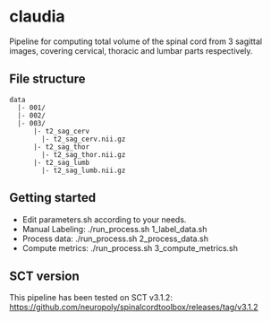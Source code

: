 # claudia
Pipeline for computing total volume of the spinal cord from 3 sagittal images, covering cervical, thoracic and lumbar parts respectively.

## File structure

~~~
data
  |- 001/
  |- 002/
  |- 003/
      |- t2_sag_cerv
        |- t2_sag_cerv.nii.gz
      |- t2_sag_thor
        |- t2_sag_thor.nii.gz
      |- t2_sag_lumb
        |- t2_sag_lumb.nii.gz
~~~

## Getting started

- Edit parameters.sh according to your needs.
- Manual Labeling:
  ./run_process.sh 1_label_data.sh
- Process data:
  ./run_process.sh 2_process_data.sh
- Compute metrics:
  ./run_process.sh 3_compute_metrics.sh


## SCT version

This pipeline has been tested on SCT v3.1.2:
https://github.com/neuropoly/spinalcordtoolbox/releases/tag/v3.1.2

